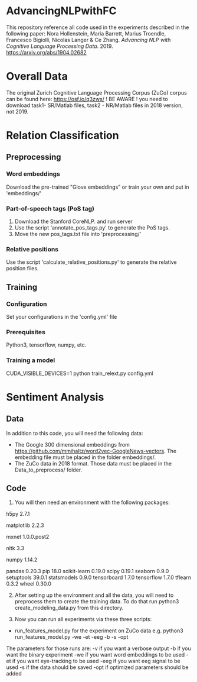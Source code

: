 # AdvancingNLPwithFC

This repository reference all code used in the experiments described in the following paper: 
Nora Hollenstein, Maria Barrett, Marius Troendle, Francesco Bigiolli, Nicolas Langer & Ce Zhang. _Advancing NLP with Cognitive Language Processing Data_. 2019.
https://arxiv.org/abs/1904.02682


# Overall Data
The original Zurich Cognitive Language Processing Corpus (ZuCo) corpus can be found here: https://osf.io/q3zws/
! BE AWARE ! you need to download task1- SR/Matlab files, task2 - NR/Matlab files in 2018 version, not 2019.

# Relation Classification
## Preprocessing
### Word embeddings
Download the pre-trained "Glove embeddings" or train your own and put in 'embeddings/'

### Part-of-speech tags (PoS tag)
 1. Download the Stanford CoreNLP. and run server
 2. Use the script 'annotate_pos_tags.py' to generate the PoS tags.
 3. Move the new pos_tags.txt file into 'preprocessing/'
 
### Relative positions
Use the script 'calculate_relative_positions.py' to generate the relative position files.

## Training 
### Configuration
Set your configurations in the 'config.yml' file

### Prerequisites
Python3, tensorflow, numpy, etc.

### Training a model
CUDA_VISIBLE_DEVICES=1 python train_relext.py config.yml


# Sentiment Analysis
## Data
In addition to this code, you will need the following data:
- The Google 300 dimensional embeddings from https://github.com/mmihaltz/word2vec-GoogleNews-vectors. The embedding file must be placed in the folder embeddings/.
- The ZuCo data in 2018 format. Those data must be placed in the Data_to_preprocess/ folder.

## Code
1. You will then need an environment with the following packages:

h5py 2.7.1

matplotlib 2.2.3

mxnet 1.0.0.post2 

nltk 3.3

numpy 1.14.2

pandas 0.20.3
pip 18.0
scikit-learn 0.19.0
scipy 0.19.1
seaborn 0.9.0
setuptools 39.0.1
statsmodels 0.9.0
tensorboard 1.7.0
tensorflow 1.7.0
tflearn 0.3.2
wheel 0.30.0

2. After setting up the environment and all the data, you will need to preprocess them to create the training data. To do that run python3 create_modeling_data.py from this directory.


3. Now you can run all experiments via these three scripts:

- run_features_model.py for the experiment on ZuCo data
  e.g. python3 run_features_model.py -we -et -eeg -b -s -opt

The parameters for those runs are:
-v if you want a verbose output
-b if you want the binary experiment
-we if you want word embeddings to be used
-et if you want eye-tracking to be used
-eeg if you want eeg signal to be used
-s if the data should be saved
-opt if optimized parameters should be added


